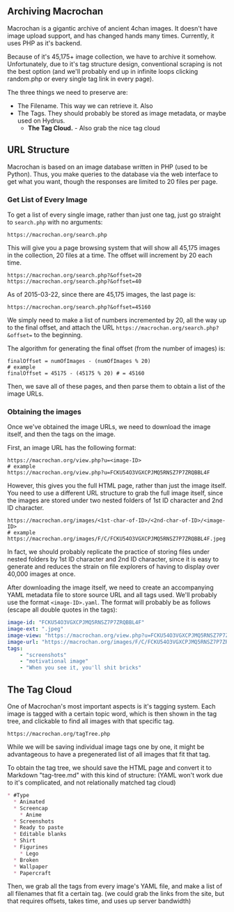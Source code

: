 ## Archiving Macrochan

Macrochan is a gigantic archive of ancient 4chan images. It doesn't have image upload support, and has changed hands many times. Currently, it uses PHP as it's backend.

Because of it's 45,175+ image collection, we have to archive it somehow. Unfortunately, due to it's tag structure design, conventional scraping is not the best option (and we'll probably end up in infinite loops clicking random.php or every single tag link in every page).

The three things we need to preserve are:

* The Filename. This way we can retrieve it. Also
* The Tags. They should probably be stored as image metadata, or maybe used on Hydrus. 
  * **The Tag Cloud.** - Also grab the nice tag cloud

## URL Structure

Macrochan is based on an image database written in PHP (used to be Python). Thus, you make queries to the database via the web interface to get what you want, though the responses are limited to 20 files per page.

### Get List of Every Image

To get a list of every single image, rather than just one tag, just go straight to `search.php` with no arguments:

    https://macrochan.org/search.php

This will give you a page browsing system that will show all 45,175 images in the collection, 20 files at a time. The offset will increment by 20 each time.

    https://macrochan.org/search.php?&offset=20
    https://macrochan.org/search.php?&offset=40

As of 2015-03-22, since there are 45,175 images, the last page is:

    https://macrochan.org/search.php?&offset=45160

We simply need to make a list of numbers incremented by 20, all the way up to the final offset, and attach the URL `https://macrochan.org/search.php?&offset=` to the beginning.

The algorithm for generating the final offset (from the number of images) is:

    finalOffset = numOfImages - (numOfImages % 20)
    # example
    finalOffset = 45175 - (45175 % 20) # = 45160

Then, we save all of these pages, and then parse them to obtain a list of the image URLs.

### Obtaining the images

Once we've obtained the image URLs, we need to download the image itself, and then the tags on the image.

First, an image URL has the following format:

    https://macrochan.org/view.php?u=<image-ID>
    # example
    https://macrochan.org/view.php?u=FCKU54O3VGXCPJMQ5RNSZ7P7ZRQBBL4F

However, this gives you the full HTML page, rather than just the image itself. You need to use a different URL structure to grab the full image itself, since the images are stored under two nested folders of 1st ID character and 2nd ID character.

    https://macrochan.org/images/<1st-char-of-ID>/<2nd-char-of-ID>/<image-ID>
    # example
    https://macrochan.org/images/F/C/FCKU54O3VGXCPJMQ5RNSZ7P7ZRQBBL4F.jpeg

In fact, we should probably replicate the practice of storing files under nested folders by 1st ID character and 2nd ID character, since it is easy to generate and reduces the strain on file explorers of having to display over 40,000 images at once.

After downloading the image itself, we need to create an accompanying YAML metadata file to store source URL and all tags used. We'll probably use the format `<image-ID>.yaml`. The format will probably be as follows (escape all double quotes in the tags):

```yaml
image-id: "FCKU54O3VGXCPJMQ5RNSZ7P7ZRQBBL4F"
image-ext: ".jpeg"
image-view: "https://macrochan.org/view.php?u=FCKU54O3VGXCPJMQ5RNSZ7P7ZRQBBL4F"
image-url: "https://macrochan.org/images/F/C/FCKU54O3VGXCPJMQ5RNSZ7P7ZRQBBL4F.jpeg"
tags:
    - "screenshots"
    - "motivational image"
    - "When you see it, you'll shit bricks"
```

## The Tag Cloud

One of Macrochan's most important aspects is it's tagging system. Each image is tagged with a certain topic word, which is then shown in the tag tree, and clickable to find all images with that specific tag.

    https://macrochan.org/tagTree.php

While we will be saving individual image tags one by one, it might be advantageous to have a pregenerated list of all images that fit that tag.

To obtain the tag tree, we should save the HTML page and convert it to Markdown "tag-tree.md" with this kind of structure: (YAML won't work due to it's complicated, and not relationally matched tag cloud)

```markdown
* #Type
  * Animated
  * Screencap
    * Anime
  * Screenshots
  * Ready to paste
  * Editable blanks
  * Shirt
  * Figurines
    * Lego
  * Broken
  * Wallpaper
  * Papercraft
```

Then, we grab all the tags from every image's YAML file, and make a list of all filenames that fit a certain tag. (we could grab the links from the site, but that requires offsets, takes time, and uses up server bandwidth)